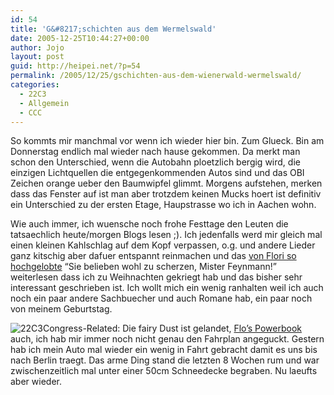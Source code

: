 ```yaml
---
id: 54
title: 'G&#8217;schichten aus dem Wermelswald'
date: 2005-12-25T10:44:27+00:00
author: Jojo
layout: post
guid: http://heipei.net/?p=54
permalink: /2005/12/25/gschichten-aus-dem-wienerwald-wermelswald/
categories:
  - 22C3
  - Allgemein
  - CCC
---
```

So kommts mir manchmal vor wenn ich wieder hier bin. Zum Glueck. Bin am Donnerstag endlich mal wieder nach hause gekommen. Da merkt man schon den Unterschied, wenn die Autobahn ploetzlich bergig wird, die einzigen Lichtquellen die entgegenkommenden Autos sind und das OBI Zeichen orange ueber den Baumwipfel glimmt. Morgens aufstehen, merken dass das Fenster auf ist man aber trotzdem keinen Mucks hoert ist definitiv ein Unterschied zu der ersten Etage, Haupstrasse wo ich in Aachen wohn.
  
Wie auch immer, ich wuensche noch frohe Festtage den Leuten die tatsaechlich heute/morgen Blogs lesen ;). Ich jedenfalls werd mir gleich mal einen kleinen Kahlschlag auf dem Kopf verpassen, o.g. und andere Lieder ganz kitschig aber dafuer entspannt reinmachen und das [von Flori so hochgelobte](http://hackvalue.de/2005/05/05/sie-belieben-wohl-zu-scherzen/) &#8220;Sie belieben wohl zu scherzen, Mister Feynmann!&#8221; weiterlesen dass ich zu Weihnachten gekriegt hab und das bisher sehr interessant geschrieben ist. Ich wollt mich ein wenig ranhalten weil ich auch noch ein paar andere Sachbuecher und auch Romane hab, ein paar noch von meinem Geburtstag.
  
<img src="/weblog/2005_22C3.png" class="alignleft" alt="22C3" />Congress-Related: Die fairy Dust ist gelandet, [Flo&#8217;s Powerbook](http://hackvalue.de/2005/12/23/think-different/) auch, ich hab mir immer noch nicht genau den Fahrplan angeguckt. Gestern hab ich mein Auto mal wieder ein wenig in Fahrt gebracht damit es uns bis nach Berlin traegt. Das arme Ding stand die letzten 8 Wochen rum und war zwischenzeitlich mal unter einer 50cm Schneedecke begraben. Nu laeufts aber wieder.
